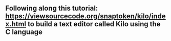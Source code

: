 ## Following along this tutorial: https://viewsourcecode.org/snaptoken/kilo/index.html to build a text editor called Kilo using the C language
